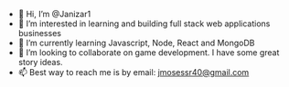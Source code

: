 - 👋 Hi, I’m @Janizar1
- 👀 I’m interested in learning and building full stack web applications businesses
- 🌱 I’m currently learning Javascript, Node, React and MongoDB
- 💞️ I’m looking to collaborate on game development. I have some great story ideas.
- 📫 Best way to reach me is by email: jmosessr40@gmail.com

<!---
Janizar1/Janizar1 is a ✨ special ✨ repository because its `README.md` (this file) appears on your GitHub profile.
You can click the Preview link to take a look at your changes.
--->
